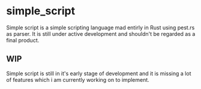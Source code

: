 # simple_script
Simple script is a simple scripting language mad entirly in Rust using pest.rs as parser. It is still under active development and shouldn't be regarded as a final product.

## WIP
Simple script is still in it's early stage of development and it is missing a lot of features which i am currently working on to implement.
